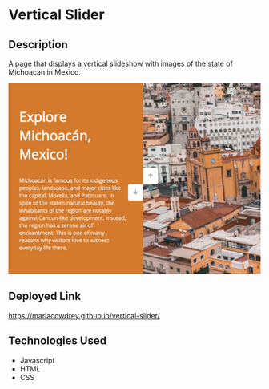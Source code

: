 # Vertical Slider

## Description
A page that displays a vertical slideshow with images of the state of Michoacan in Mexico. 

![Vertical Slider screenshot](verticalslider.png)

## Deployed Link
https://mariacowdrey.github.io/vertical-slider/

## Technologies Used
* Javascript
* HTML
* CSS

